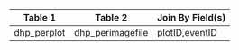 |Table 1|Table 2|Join By Field(s)|
|------------|--------------|------------------|
|dhp_perplot|dhp_perimagefile|plotID,eventID|
